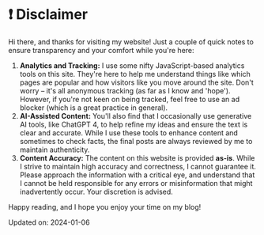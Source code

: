 # ❗ Disclaimer

Hi there, and thanks for visiting my website! Just a couple of quick notes to
ensure transparency and your comfort while you're here:

1. **Analytics and Tracking:** I use some nifty JavaScript-based analytics tools
  on this site. They're here to help me understand things like which pages are
  popular and how visitors like you move around the site. Don't worry – it's all
  anonymous tracking (as far as I know and 'hope'). However, if you're not keen
  on being tracked, feel free to use an ad blocker (which is a great practice in
  general).
2. **AI-Assisted Content:** You'll also find that I occasionally use generative
  AI tools, like ChatGPT 4, to help refine my ideas and ensure the text is clear
  and accurate. While I use these tools to enhance content and sometimes to
  check facts, the final posts are always reviewed by me to maintain
  authenticity.
3. **Content Accuracy:** The content on this website is provided **as-is**.
  While I strive to maintain high accuracy and correctness, I cannot guarantee
  it. Please approach the information with a critical eye, and understand that I
  cannot be held responsible for any errors or misinformation that might
  inadvertently occur. Your discretion is advised.

Happy reading, and I hope you enjoy your time on my blog!

Updated on: 2024-01-06

